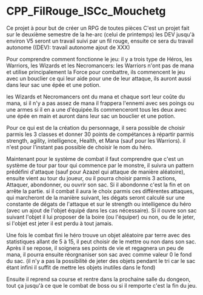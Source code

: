 # CPP_FilRouge_ISCc_Mouchetg
Ce projet à pour but de créer un RPG de toutes pièces
C'est un projet fait sur le deuxième semestre de la he-arc (celui de printemps)
les DEV jusqu'à environ V5 seront un travail suivi par un fil rouge, ensuite ce sera du travail autonome ((DEV): travail autonome ajout de XXX)

Pour comprendre comment fonctionne le jeu:
il y a trois type de Héros, les Warriors, les Wizards et les Necromancers:
les Warriors n'ont pas de mana et utilise principalement la Force pour combattre, ils commencent le jeu avec un bouclier ce qui leur aide pour une de leur attaque, ils auront aussi dans leur sac une épée et une potion.

les Wizards et Necromancers ont du mana et chaque sort leur coûte du mana, si il n'y a pas assez de mana il frappera l'ennemi avec ses poings ou une armes si il en a une d'équipée.Ils commenceront tous les deux avec une épée en main et auront dans leur sac un bouclier et une potion.

Pour ce qui est de la création du personnage, il sera possible de choisir parmis les 3 classes et donner 30 points de compétances à répartir parmis strength, agility, intelligence, Health, et Mana (sauf pour les Warriors). il n'est pour l'instant pas possible de choisir le nom du héro.

Maintenant pour le système de combat il faut comprendre que c'est un système de tour par tour qui commence par le monstre, il suivra un pattern prédéfini d'attaque (sauf pour Azazel qui attaque de manière aléatoire), ensuite vient au tour du joueur, ou il pourra choisir parmis 3 actions, Attaquer, abondonner, ou ouvrir son sac. 
Si il abondonne c'est la fin et on arrête la partie.
si il combat il aura le choix parmis ces différentes attaques, qui marcheront de la manière suivant, les dégats seront calculé sur une constante de dégats de l'attaque et sur le strength ou intelligence du héro (avec un ajout de l'objet équipé dans les cas nécessaire).
Si il ouvre son sac suivant l'objet il lui proposer de la boire (ou l'équiper) ou non, ou de le jeter, si l'objet est jeter il est perdu à tout jamais.

Une fois le combat fini le héro trouve un objet aléatoire par terre avec des statistiques allant de 5 à 15, il peut choisir de le mettre ou non dans son sac.
Après il se repose, il soignera ses points de vie et regagnera un peu de mana, il pourra ensuite réorgnaniser son sac avec comme valeur 0 le fond du sac. (il n'y a pas la possibilité de jeter des objets pendant le tri car le sac étant infini il suffit de mettre les objets inutiles dans le fond)

Ensuite il reprend sa course et rentre dans la prochaine salle du dongeon, tout ça jusqu'à ce que le combat de boss ou si il remporte c'est la fin du jeu.






















